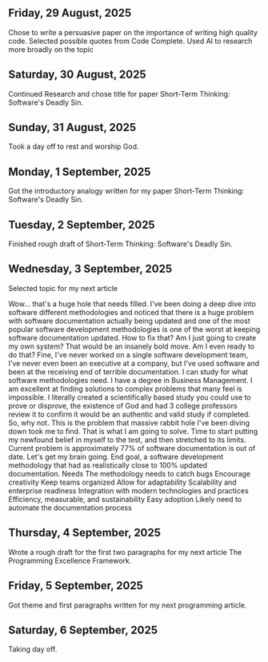 ## Friday, 29 August, 2025

Chose to write a persuasive paper on the importance of writing high quality code. 
Selected possible quotes from Code Complete. 
Used AI to research more broadly on the topic

## Saturday, 30 August, 2025

Continued Research and chose title for paper Short-Term Thinking: Software's Deadly Sin. 

## Sunday, 31 August, 2025

Took a day off to rest and worship God. 

## Monday, 1 September, 2025

Got the introductory analogy written for my paper Short-Term Thinking: Software's Deadly Sin. 

## Tuesday, 2 September, 2025

Finished rough draft of Short-Term Thinking: Software's Deadly Sin. 

## Wednesday, 3 September, 2025

Selected topic for my next article

Wow… that's a huge hole that needs filled. 
I've been doing a deep dive into software different methodologies and noticed that there is a huge problem with software documentation actually being updated and one of the most popular software development methodologies is one of the worst at keeping software documentation updated. How to fix that?
Am I just going to create my own system? That would be an insanely bold move. Am I even ready to do that? Fine, I've never worked on a single software development team, I've never even been an executive at a company, but I've used software and been at the receiving end of terrible documentation. I can study for what software methodologies need. I have a degree in Business Management. I am excellent at finding solutions to complex problems that many feel is impossible. I literally created a scientifically based study you could use to prove or disprove, the existence of God and had 3 college professors review it to confirm it would be an authentic and valid study if completed. So, why not. This is the problem that massive rabbit hole I've been diving down took me to find. That is what I am going to solve. Time to start putting my newfound belief in myself to the test, and then stretched to its limits. Current problem is approximately 77% of software documentation is out of date. 
Let's get my brain going. 
End goal, a software development methodology that had as realistically close to 100% updated documentation. 
Needs
The methodology needs to catch bugs
Encourage creativity
Keep teams organized
Allow for adaptability
Scalability and enterprise readiness
Integration with modern technologies and practices
Efficiency, measurable, and sustainability
Easy adoption
Likely need to automate the documentation process

## Thursday, 4 September, 2025

Wrote a rough draft for the first two paragraphs for my next article The Programming Excellence Framework. 

## Friday, 5 September, 2025 

Got theme and first paragraphs written for my next programming article. 

## Saturday, 6 September, 2025

Taking day off. 